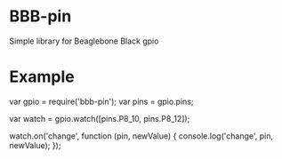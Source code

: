 # BBB-pin
Simple library for Beaglebone Black gpio

# Example
var gpio = require('bbb-pin');
var pins = gpio.pins;

var watch = gpio.watch([pins.P8_10, pins.P8_12]);

watch.on('change', function (pin, newValue) {
  console.log('change', pin, newValue);
});
